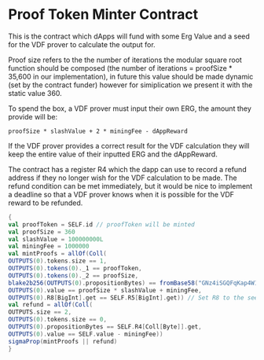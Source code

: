 # Proof Token Minter Contract
This is the contract which dApps will fund with some Erg Value and a seed for the VDF prover to calculate the output for.

Proof size refers to the the number of iterations the modular square root function should be composed (the number of iterations = proofSize * 35,600 in our implementation), in future this value should be made dynamic (set by the contract funder) however for simiplication we present it with the static value 360.

To spend the box, a VDF prover must input their own ERG, the amount they provide will be:

```proofSize * slashValue + 2 * miningFee - dAppReward``` 

If the VDF prover provides a correct result for the VDF calculation they will keep the entire value of their inputted ERG and the dAppReward.

The contract has a register R4 which the dapp can use to record a refund address if they no longer wish for the VDF calculation to be made. The refund condition can be met immediately, but it would be nice to implement a deadline so that a VDF prover knows when it is possible for the VDF reward to be refunded.


```scala
{
val proofToken = SELF.id // proofToken will be minted
val proofSize = 360 
val slashValue = 100000000L
val miningFee = 1000000
val mintProofs = allOf(Coll(
OUTPUTS(0).tokens.size == 1,
OUTPUTS(0).tokens(0)._1 == proofToken,
OUTPUTS(0).tokens(0)._2 == proofSize,
blake2b256(OUTPUTS(0).propositionBytes) == fromBase58("GNz4iSGQFqKap4W1d5cpZ3gQYhF2PNmAXURwYAC2THin"), // Send to distrubution address
OUTPUTS(0).value == proofSize * slashValue + miningFee, 
OUTPUTS(0).R8[BigInt].get == SELF.R5[BigInt].get)) // Set R8 to the seed value (R7 should be populated by VDF prover ERG address)
val refund = allOf(Coll(
OUTPUTS.size == 2,
OUTPUTS(0).tokens.size == 0,
OUTPUTS(0).propositionBytes == SELF.R4[Coll[Byte]].get,
OUTPUTS(0).value == SELF.value - miningFee))
sigmaProp(mintProofs || refund)
}
```
